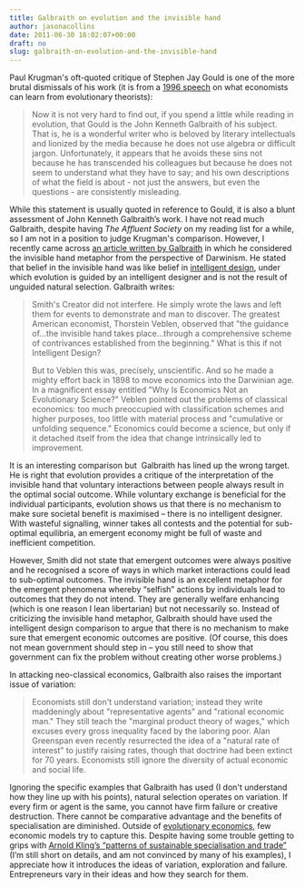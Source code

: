 ```yaml
---
title: Galbraith on evolution and the invisible hand
author: jasonacollins
date: 2011-06-30 16:02:07+00:00
draft: no
slug: galbraith-on-evolution-and-the-invisible-hand
---
```


Paul Krugman's oft-quoted critique of Stephen Jay Gould is one of the more brutal dismissals of his work (it is from a [1996 speech](http://web.mit.edu/krugman/www/evolute.html) on what economists can learn from evolutionary theorists):


<blockquote>Now it is not very hard to find out, if you spend a little while reading in evolution, that Gould is the John Kenneth Galbraith of his subject. That is, he is a wonderful writer who is beloved by literary intellectuals and lionized by the media because he does not use algebra or difficult jargon. Unfortunately, it appears that he avoids these sins not because he has transcended his colleagues but because he does not seem to understand what they have to say; and his own descriptions of what the field is about - not just the answers, but even the questions - are consistently misleading.</blockquote>


While this statement is usually quoted in reference to Gould, it is also a blunt assessment of John Kenneth Galbraith’s work. I have not read much Galbraith, despite having *The Affluent Society* on my reading list for a while, so I am not in a position to judge Krugman's comparison. However, I recently came across [an article written by Galbraith](http://motherjones.com/politics/2005/12/smith-vs-darwin) in which he considered the invisible hand metaphor from the perspective of Darwinism. He stated that belief in the invisible hand was like belief in [intelligent design](http://en.wikipedia.org/wiki/Intelligent_design), under which evolution is guided by an intelligent designer and is not the result of unguided natural selection. Galbraith writes:


<blockquote>Smith's Creator did not interfere. He simply wrote the laws and left them for events to demonstrate and man to discover. The greatest American economist, Thorstein Veblen, observed that "the guidance of…the invisible hand takes place…through a comprehensive scheme of contrivances established from the beginning." What is this if not Intelligent Design?

But to Veblen this was, precisely, unscientific. And so he made a mighty effort back in 1898 to move economics into the Darwinian age. In a magnificent essay entitled "Why Is Economics Not an Evolutionary Science?" Veblen pointed out the problems of classical economics: too much preoccupied with classification schemes and higher purposes, too little with material process and "cumulative or unfolding sequence." Economics could become a science, but only if it detached itself from the idea that change intrinsically led to improvement.</blockquote>


It is an interesting comparison but  Galbraith has lined up the wrong target. He is right that evolution provides a critique of the interpretation of the invisible hand that voluntary interactions between people always result in the optimal social outcome. While voluntary exchange is beneficial for the individual participants, evolution shows us that there is no mechanism to make sure societal benefit is maximised – there is no intelligent designer. With wasteful signalling, winner takes all contests and the potential for sub-optimal equilibria, an emergent economy might be full of waste and inefficient competition.

However, Smith did not state that emergent outcomes were always positive and he recognised a score of ways in which market interactions could lead to sub-optimal outcomes. The invisible hand is an excellent metaphor for the emergent phenomena whereby “selfish” actions by individuals lead to outcomes that they do not intend. They are generally welfare enhancing (which is one reason I lean libertarian) but not necessarily so. Instead of criticizing the invisible hand metaphor, Galbraith should have used the intelligent design comparison to argue that there is no mechanism to make sure that emergent economic outcomes are positive. (Of course, this does not mean government should step in – you still need to show that government can fix the problem without creating other worse problems.)

In attacking neo-classical economics, Galbraith also raises the important issue of variation:


<blockquote>Economists still don't understand variation; instead they write maddeningly about "representative agents" and "rational economic man." They still teach the "marginal product theory of wages," which excuses every gross inequality faced by the laboring poor. Alan Greenspan even recently resurrected the idea of a "natural rate of interest" to justify raising rates, though that doctrine had been extinct for 70 years. Economists still ignore the diversity of actual economic and social life.</blockquote>


Ignoring the specific examples that Galbraith has used (I don't understand how they line up with his points), natural selection operates on variation. If every firm or agent is the same, you cannot have firm failure or creative destruction. There cannot be comparative advantage and the benefits of specialisation are diminished. Outside of [evolutionary economics](https://jasoncollins.blog/evolutionary-economics-and-group-selection/), few economic models try to capture this. Despite having some trouble getting to grips with [Arnold Kling’s “patterns of sustainable specialisation and trade”](http://www.econtalk.org/archives/2011/02/kling_on_patter.html) (I’m still short on details, and am not convinced by many of his examples), I appreciate how it introduces the ideas of variation, exploration and failure. Entrepreneurs vary in their ideas and how they search for them.

